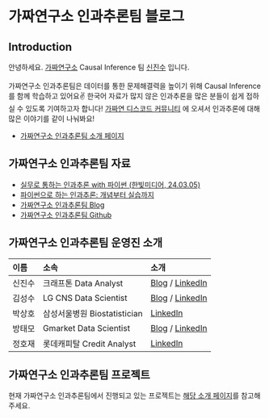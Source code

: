 # 가짜연구소 인과추론팀 블로그

## Introduction
안녕하세요. [가짜연구소](https://pseudo-lab.com/) Causal Inference 팀 [신진수](https://www.linkedin.com/in/jinsoo-shin-436060162/) 입니다.   
<br> 
가짜연구소 인과추론팀은 데이터를 통한 문제해결력을 높이기 위해 Causal Inference를 함께 학습하고 있어요✌️ 한국어 자료가 많지 않은 인과추론을 많은 분들이 쉽게 접하실 수 있도록 기여하고자 합니다! [가짜연 디스코드 커뮤니티](https://discord.gg/HeHbFAvmSZ) 에 오셔서 인과추론에 대해 많은 이야기를 같이 나눠봐요!

- [가짜연구소 인과추론팀 소개 페이지](https://pseudo-lab.com/6bbf03d9f11d4af687c0f03c6db39b1b)


## 가짜연구소 인과추론팀 자료
- [실무로 통하는 인과추론 with 파이썬 (한빛미디어, 24.03.05)](https://product.kyobobook.co.kr/detail/S000212577153)
- [파이썬으로 하는 인과추론: 개념부터 실습까지](https://github.com/CausalInferenceLab/Causal-Inference-with-Python)
- [가짜연구소 인과추론팀 Blog](https://causalinferencelab.github.io/)
- [가짜연구소 인과추론팀 Github](https://github.com/CausalInferenceLab)


## 가짜연구소 인과추론팀 운영진 소개
| 이름   | 소속                                              | 소개                                                                                                             |
|:-------|:--------------------------------------------------|:-----------------------------------------------------------------------------------------------------------------|
| 신진수 | 크래프톤 Data Analyst | [Blog](https://jinsooshin.tistory.com) / [LinkedIn](https://www.linkedin.com/in/jinsoo-shin-436060162) |
| 김성수 | LG CNS Data Scientist | [Blog](https://fenzhan.tistory.com/) / [LinkedIn](https://www.linkedin.com/in/%EC%84%B1%EC%88%98-%EA%B9%80-50825717b/) |
| 박상호 | 삼성서울병원 Biostatistician | [LinkedIn](https://www.linkedin.com/in/sangho-park-4220aa22a/) |
| 방태모 | Gmarket Data Scientist | [Blog](https://www.taemobang.com/) / [LinkedIn](https://www.linkedin.com/in/taemo/) |
| 정호재 | 롯데캐피탈 Credit Analyst | [LinkedIn](https://www.linkedin.com/in/wjdghwo/) |


## 가짜연구소 인과추론팀 프로젝트
현재 가짜연구소 인과추론팀에서 진행되고 있는 프로젝트는 [해당 소개 페이지](https://pseudo-lab.com/6bbf03d9f11d4af687c0f03c6db39b1b)를 참고해주세요.